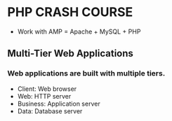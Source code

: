 # PHP CRASH COURSE
- Work with AMP = Apache + MySQL + PHP

## Multi-Tier Web Applications
### Web applications are built with multiple tiers.
* Client: Web browser
* Web: HTTP server
* Business: Application server
* Data: Database server
